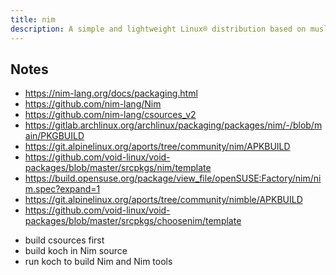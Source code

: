 ```yaml
---
title: nim
description: A simple and lightweight Linux® distribution based on musl libc and toybox
---
```


## Notes
- https://nim-lang.org/docs/packaging.html
- https://github.com/nim-lang/Nim
- https://github.com/nim-lang/csources_v2
- https://gitlab.archlinux.org/archlinux/packaging/packages/nim/-/blob/main/PKGBUILD
- https://git.alpinelinux.org/aports/tree/community/nim/APKBUILD
- https://github.com/void-linux/void-packages/blob/master/srcpkgs/nim/template
- https://build.opensuse.org/package/view_file/openSUSE:Factory/nim/nim.spec?expand=1
- https://git.alpinelinux.org/aports/tree/community/nimble/APKBUILD
- https://github.com/void-linux/void-packages/blob/master/srcpkgs/choosenim/template

* build csources first
* build koch in Nim source
* run koch to build Nim and Nim tools
